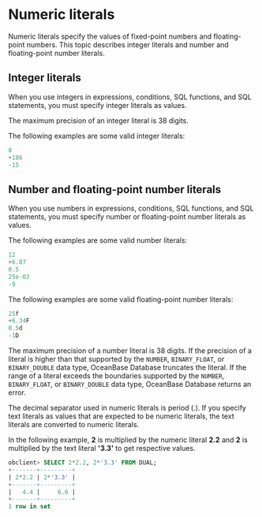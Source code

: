 # Numeric literals

Numeric literals specify the values of fixed-point numbers and floating-point numbers. This topic describes integer literals and number and floating-point number literals.

## Integer literals

When you use integers in expressions, conditions, SQL functions, and SQL statements, you must specify integer literals as values.

The maximum precision of an integer literal is 38 digits.

The following examples are some valid integer literals:

```sql
8
+186
-15
```

## Number and floating-point number literals

When you use numbers in expressions, conditions, SQL functions, and SQL statements, you must specify number or floating-point number literals as values.

The following examples are some valid number literals:

```sql
12
+6.87
0.5
25e-03
-9
```

The following examples are some valid floating-point number literals:

```sql
25f
+6.34F
0.5d
-1D
```

The maximum precision of a number literal is 38 digits. If the precision of a literal is higher than that supported by the `NUMBER`, `BINARY_FLOAT`, or `BINARY_DOUBLE` data type, OceanBase Database truncates the literal. If the range of a literal exceeds the boundaries supported by the `NUMBER`, `BINARY_FLOAT`, or `BINARY_DOUBLE` data type, OceanBase Database returns an error.

The decimal separator used in numeric literals is period (.). If you specify text literals as values that are expected to be numeric literals, the text literals are converted to numeric literals.

In the following example, **2** is multiplied by the numeric literal **2.2** and **2** is multiplied by the text literal **'3.3'** to get respective values.

```sql
obclient> SELECT 2*2.2, 2*'3.3' FROM DUAL;
+-------+---------+
| 2*2.2 | 2*'3.3' |
+-------+---------+
|   4.4 |     6.6 |
+-------+---------+
1 row in set
```
